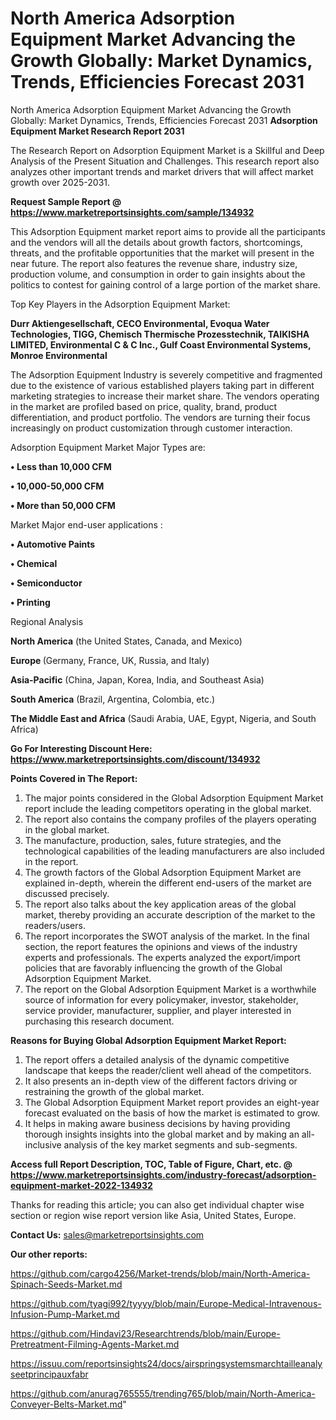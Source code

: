 # North America Adsorption Equipment Market Advancing the Growth Globally: Market Dynamics, Trends, Efficiencies Forecast 2031
North America Adsorption Equipment Market Advancing the Growth Globally: Market Dynamics, Trends, Efficiencies Forecast 2031
<strong>Adsorption Equipment Market Research Report 2031</strong>

The Research Report on Adsorption Equipment Market is a Skillful and Deep Analysis of the Present Situation and Challenges. This research report also analyzes other important trends and market drivers that will affect market growth over 2025-2031.

<strong>Request Sample Report @ <a href=https://www.marketreportsinsights.com/sample/134932>https://www.marketreportsinsights.com/sample/134932</a></strong>

This Adsorption Equipment market report aims to provide all the participants and the vendors will all the details about growth factors, shortcomings, threats, and the profitable opportunities that the market will present in the near future. The report also features the revenue share, industry size, production volume, and consumption in order to gain insights about the politics to contest for gaining control of a large portion of the market share.

Top Key Players in the Adsorption Equipment Market:

<strong>Durr Aktiengesellschaft, CECO Environmental, Evoqua Water Technologies, TIGG, Chemisch Thermische Prozesstechnik, TAIKISHA LIMITED, Environmental C & C Inc., Gulf Coast Environmental Systems, Monroe Environmental</strong>

The Adsorption Equipment Industry is severely competitive and fragmented due to the existence of various established players taking part in different marketing strategies to increase their market share. The vendors operating in the market are profiled based on price, quality, brand, product differentiation, and product portfolio. The vendors are turning their focus increasingly on product customization through customer interaction.

Adsorption Equipment Market Major Types are:

<strong>• Less than 10,000 CFM

• 10,000-50,000 CFM

• More than 50,000 CFM</strong>

Market Major end-user applications :

<strong>• Automotive Paints

• Chemical

• Semiconductor

• Printing</strong>

Regional Analysis

</u><strong><b>North America</b></strong> (the United States, Canada, and Mexico)

<strong><b>Europe </b></strong>(Germany, France, UK, Russia, and Italy)

<strong><b>Asia-Pacific</b></strong> (China, Japan, Korea, India, and Southeast Asia)

<strong><b>South America</b></strong> (Brazil, Argentina, Colombia, etc.)

<strong><b>The Middle East and Africa</b></strong> (Saudi Arabia, UAE, Egypt, Nigeria, and South Africa)

<strong>Go For Interesting Discount Here: <a href=https://www.marketreportsinsights.com/discount/134932>https://www.marketreportsinsights.com/discount/134932</a></strong>

<strong>Points Covered in The Report:</strong>
<ol>
  <li>The major points considered in the Global Adsorption Equipment Market report include the leading competitors operating in the global market.</li>
  <li>The report also contains the company profiles of the players operating in the global market.</li>
  <li>The manufacture, production, sales, future strategies, and the technological capabilities of the leading manufacturers are also included in the report.</li>
  <li>The growth factors of the Global Adsorption Equipment Market are explained in-depth, wherein the different end-users of the market are discussed precisely.</li>
  <li>The report also talks about the key application areas of the global market, thereby providing an accurate description of the market to the readers/users.</li>
  <li>The report incorporates the SWOT analysis of the market. In the final section, the report features the opinions and views of the industry experts and professionals. The experts analyzed the export/import policies that are favorably influencing the growth of the Global Adsorption Equipment Market.</li>
  <li>The report on the Global Adsorption Equipment Market is a worthwhile source of information for every policymaker, investor, stakeholder, service provider, manufacturer, supplier, and player interested in purchasing this research document.</li>
</ol>
<strong>Reasons for Buying Global Adsorption Equipment Market Report:</strong>

<ol>
  <li>The report offers a detailed analysis of the dynamic competitive landscape that keeps the reader/client well ahead of the competitors.</li>
  <li>It also presents an in-depth view of the different factors driving or restraining the growth of the global market.</li>
  <li>The Global Adsorption Equipment Market report provides an eight-year forecast evaluated on the basis of how the market is estimated to grow.</li>
  <li>It helps in making aware business decisions by having providing thorough insights insights into the global market and by making an all-inclusive analysis of the key market segments and sub-segments.</li>
</ol>
<strong>Access full Report Description, TOC, Table of Figure, Chart, etc. @ <a href=https://www.marketreportsinsights.com/industry-forecast/adsorption-equipment-market-2022-134932>https://www.marketreportsinsights.com/industry-forecast/adsorption-equipment-market-2022-134932</a></strong>


Thanks for reading this article; you can also get individual chapter wise section or region wise report version like Asia, United States, Europe.

<strong>Contact Us:</strong>
sales@marketreportsinsights.com

<strong>Our other reports:</strong>

<a href=https://github.com/cargo4256/Market-trends/blob/main/North-America-Spinach-Seeds-Market.md>https://github.com/cargo4256/Market-trends/blob/main/North-America-Spinach-Seeds-Market.md</a>

<a href=https://github.com/tyagi992/tyyyy/blob/main/Europe-Medical-Intravenous-Infusion-Pump-Market.md>https://github.com/tyagi992/tyyyy/blob/main/Europe-Medical-Intravenous-Infusion-Pump-Market.md</a>

<a href=https://github.com/Hindavi23/Researchtrends/blob/main/Europe-Pretreatment-Filming-Agents-Market.md>https://github.com/Hindavi23/Researchtrends/blob/main/Europe-Pretreatment-Filming-Agents-Market.md</a>

<a href=https://issuu.com/reportsinsights24/docs/airspringsystemsmarchtailleanalyseetprincipauxfabr>https://issuu.com/reportsinsights24/docs/airspringsystemsmarchtailleanalyseetprincipauxfabr</a>

<a href=https://github.com/anurag765555/trending765/blob/main/North-America-Conveyer-Belts-Market.md>https://github.com/anurag765555/trending765/blob/main/North-America-Conveyer-Belts-Market.md</a>"

